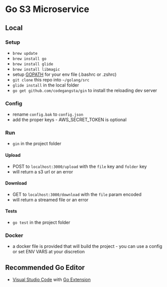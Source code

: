 # Go S3 Microservice

## Local

### Setup
- ` brew update `
- ` brew install go `
- ` brew install glide `
- ` brew install libmagic `
-  setup [GOPATH](https://gist.github.com/vsouza/77e6b20520d07652ed7d) for your env file (.bashrc or .zshrc)
- ` git clone ` this repo into ` ~/golang/src `
- ` glide install ` in the local folder
- ` go get github.com/codegangsta/gin ` to install the reloading dev server

### Config
- rename `config.bak` to `config.json`
- add the proper keys - AWS_SECRET_TOKEN is optional

### Run
- `gin` in the project folder

#### Upload
- POST to `localhost:3000/upload` with the `file` key and `folder` key
- will return a s3 url or an error

#### Download
- GET to `localhost:3000/download` with the `file` param encoded
- will return a streamed file or an error

#### Tests
- `go test` in the project folder

### Docker
- a docker file is provided that will build the project - you can use a config or set ENV VARS at your discretion

## Recommended Go Editor
- [Visual Studio Code](https://code.visualstudio.com/) with [Go Extension](https://github.com/Microsoft/vscode-go)
